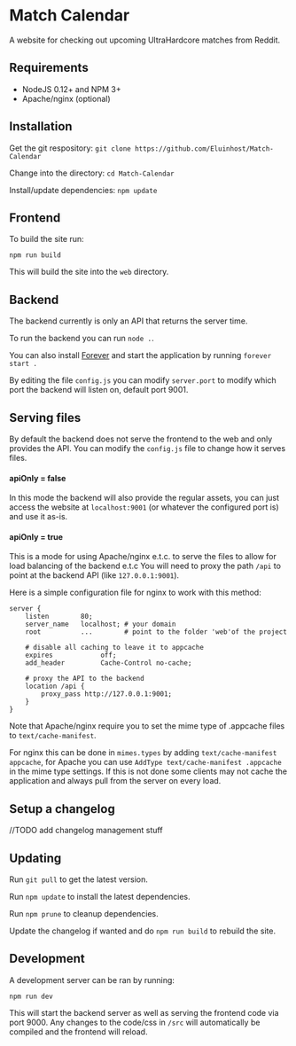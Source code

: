 Match Calendar
==============

A website for checking out upcoming UltraHardcore matches from Reddit.

Requirements
------------

- NodeJS 0.12+ and NPM 3+
- Apache/nginx (optional)

Installation
------------

Get the git respository: `git clone https://github.com/Eluinhost/Match-Calendar`

Change into the directory: `cd Match-Calendar`

Install/update dependencies: `npm update`

## Frontend

To build the site run:

`npm run build`

This will build the site into the `web` directory.

## Backend 

The backend currently is only an API that returns the server time.

To run the backend you can run `node .`. 

You can also install [Forever](https://github.com/foreverjs/forever) and start
the application by running `forever start .`

By editing the file `config.js` you can modify `server.port` to modify which port 
the backend will listen on, default port 9001.

## Serving files

By default the backend does not serve the frontend to the web and only provides the
API. You can modify the `config.js` file to change how it serves files.

#### apiOnly = false

In this mode the backend will also provide the regular assets, you can just access
the website at `localhost:9001` (or whatever the configured port is) and use it as-is.

#### apiOnly = true

This is a mode for using Apache/nginx e.t.c. to serve the files to allow for load
balancing of the backend e.t.c You will need to proxy the path `/api` to point at the
backend API (like `127.0.0.1:9001`).

Here is a simple configuration file for nginx to work with this method:

```
server {
    listen        80;
    server_name   localhost; # your domain
    root          ...        # point to the folder 'web'of the project

    # disable all caching to leave it to appcache
    expires            off;
    add_header         Cache-Control no-cache;

    # proxy the API to the backend
    location /api {
        proxy_pass http://127.0.0.1:9001;
    }
}
```

Note that Apache/nginx require you to set the mime type of .appcache files to `text/cache-manifest`.

For nginx this can be done in `mimes.types` by adding `text/cache-manifest appcache`,
for Apache you can use `AddType text/cache-manifest .appcache` in the mime type settings.
If this is not done some clients may not cache the application and always pull from the
server on every load. 

Setup a changelog
-----------------

//TODO add changelog management stuff

Updating
--------

Run `git pull` to get the latest version.

Run `npm update` to install the latest dependencies.

Run `npm prune` to cleanup dependencies.

Update the changelog if wanted and do `npm run build` to rebuild the site.

Development
-----------

A development server can be ran by running:

`npm run dev`

This will start the backend server as well as serving the frontend code via port 9000.
Any changes to the code/css in `/src` will automatically be compiled and the frontend
will reload.
